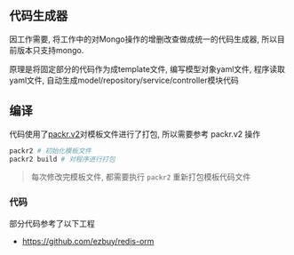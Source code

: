 ## 代码生成器

因工作需要, 将工作中的对Mongo操作的增删改查做成统一的代码生成器, 所以目前版本只支持mongo.

原理是将固定部分的代码作为成template文件, 编写模型对象yaml文件, 程序读取yaml文件, 自动生成model/repository/service/controller模块代码

## 编译

代码使用了[packr.v2](https://github.com/gobuffalo/packr)对模板文件进行了打包, 所以需要参考 packr.v2 操作

```bash
packr2 # 初始化模板文件
packr2 build # 对程序进行打包
```

> 每次修改完模板文件, 都需要执行 `packr2` 重新打包模板代码文件

### 代码

部分代码参考了以下工程

* https://github.com/ezbuy/redis-orm
